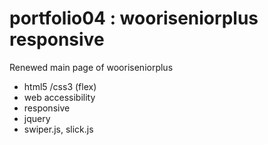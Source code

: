 # portfolio04 : wooriseniorplus responsive

Renewed main page of wooriseniorplus

 * html5 /css3 (flex)
 * web accessibility
 * responsive
 * jquery
 * swiper.js, slick.js
